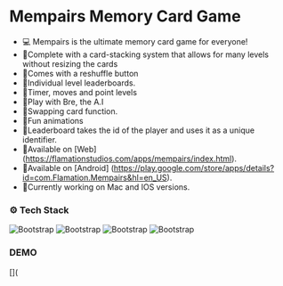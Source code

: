 # Mempairs Memory Card Game









- 💻 Mempairs is the ultimate memory card game for everyone!
- 🌱Complete with a card-stacking system that allows for many levels without resizing the cards
- 🌱Comes with a reshuffle button
- 🌱Individual level leaderboards.
- 🌱Timer, moves and point levels
- 🌱Play with Bre, the A.I
- 🌱Swapping card function.
- 🌱Fun animations
- 🌱Leaderboard takes the id of the player and uses it as a unique identifier.
- 🌱Available on [Web] (https://flamationstudios.com/apps/mempairs/index.html).
- 🌱Available on [Android] (https://play.google.com/store/apps/details?id=com.Flamation.Mempairs&hl=en_US).
- 🌱Currently working on Mac and IOS versions.




### ⚙️ Tech Stack

![Bootstrap](https://img.shields.io/badge/-Unity-05122A?style=flat-square&logo=Unity&color=000000) ![Bootstrap](https://img.shields.io/badge/-C%23-05122A?style=flat-square&logo=C#&color=000000) ![Bootstrap](https://img.shields.io/badge/-MySQL-05122A?style=flat-square&logo=MySQL&color=000000) ![Bootstrap](https://img.shields.io/badge/-PHP-05122A?style=flat-square&logo=PHP&color=000000)



### DEMO
[](
